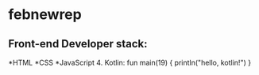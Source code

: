 # febnewrep
## Front-end Developer stack:
*HTML
﻿﻿*CSS
﻿﻿*JavaScript
4. Kotlin:
fun main(19) {
    println("hello, kotlin!")
}
